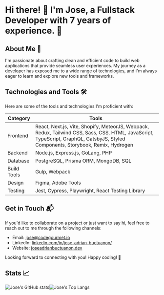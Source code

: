 # Hi there! 👋 I'm Jose, a Fullstack Developer with 7 years of experience. 🚀

## About Me 💬

I'm passionate about crafting clean and efficient code to build web applications that provide seamless user experiences. My journey as a developer has exposed me to a wide range of technologies, and I'm always eager to learn and explore new tools and frameworks.

## Technologies and Tools 🛠️

Here are some of the tools and technologies I'm proficient with:

| Category           | Tools                                             |
| ------------------ | ------------------------------------------------- |
| Frontend           | React, Next.js, Vite, Shopify, MeteorJS, Webpack, Redux, Tailwind CSS, Sass, CSS, HTML, JavaScript, TypeScript, GraphQL, GatsbyJS, Styled Components, Storybook, Remix, Hydrogen |
| Backend            | Node.js, Express.js, GoLang, PHP                               |
| Database           | PostgreSQL, Prisma ORM, MongoDB, SQL                                       |
| Build Tools        | Gulp, Webpack                                    |
| Design             | Figma, Adobe Tools                                |
| Testing            | Jest, Cypress, Playwright, React Testing Library                         |




## Get in Touch 📬

If you'd like to collaborate on a project or just want to say hi, feel free to reach out to me through the following channels:

- Email: [jose@codegourmet.io](mailto:jose@codegourmet.io)
- LinkedIn: [linkedin.com/in/jose-adrian-buctuanon/](https://www.linkedin.com/in/jose-adrian-buctuanon/)
- Website: [joseadrianbuctuanon.dev](https://joseadrianbuctuanon.dev)

Looking forward to connecting with you! Happy coding! 🚀

## Stats 📈

![Jose's GitHub stats](https://github-readme-stats.vercel.app/api?username=jose-codegourmet&show=reviews&show_icons=true&theme=dracula)![Jose's Top Langs](https://github-readme-stats.vercel.app/api/top-langs/?username=jose-codegourmet&layout=compact&theme=dracula)



